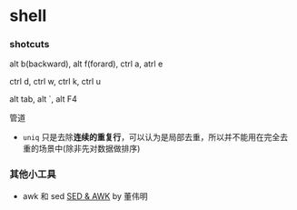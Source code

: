 # shell

### shotcuts
alt b(backward), alt f(forard), ctrl a, atrl e

ctrl d, ctrl w, ctrl k, ctrl u

alt tab, alt `, alt F4



管道

- `uniq` 只是去除**连续的重复行**，可以认为是局部去重，所以并不能用在完全去重的场景中(除非先对数据做排序)

### 其他小工具

- awk 和 sed
    [SED & AWK](http://dongweiming.github.io/sed_and_awk/?hmsr=toutiao.io&utm_medium=toutiao.io&utm_source=toutiao.io#/) by 董伟明




